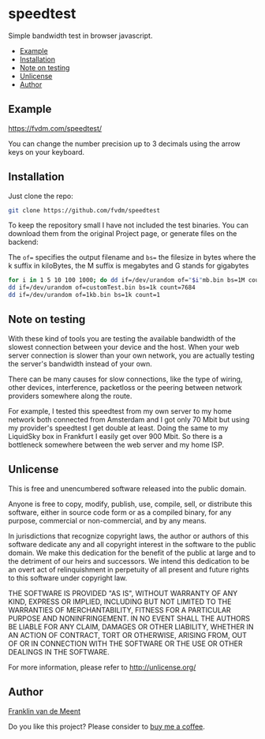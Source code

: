 speedtest
=========

Simple bandwidth test in browser javascript.

- [Example](#example)
- [Installation](#installation)
- [Note on testing](#note-on-testing)
- [Unlicense](#unlicense)
- [Author](#author)


Example
-------

<https://fvdm.com/speedtest/>

You can change the number precision up to 3 decimals using the arrow
keys on your keyboard.


Installation
------------

Just clone the repo:

```sh
git clone https://github.com/fvdm/speedtest
```

To keep the repository small I have not included the test binaries.
You can download them from the original Project page, or generate files on the backend:

The `of=` specifies the output filename and `bs=` the filesize in bytes
where the k suffix in kiloBytes, the M suffix is megabytes and G stands for gigabytes

```sh
for i in 1 5 10 100 1000; do dd if=/dev/urandom of="$i"mb.bin bs=1M count=$i;done
dd if=/dev/urandom of=customTest.bin bs=1k count=7684
dd if=/dev/urandom of=1kb.bin bs=1k count=1
```


Note on testing
---------------

With these kind of tools you are testing the available bandwidth of
the slowest connection between your device and the host. When your web
server connection is slower than your own network, you are actually
testing the server's bandwidth instead of your own.

There can be many causes for slow connections, like the type of wiring,
other devices, interference, packetloss or the peering between network
providers somewhere along the route.

For example, I tested this speedtest from my own server to my home
network both connected from Amsterdam and I got only 70 Mbit but using
my provider's speedtest I get double at least. Doing the same to my
LiquidSky box in Frankfurt I easily get over 900 Mbit. So there is a
bottleneck somewhere between the web server and my home ISP.


Unlicense
---------

This is free and unencumbered software released into the public domain.

Anyone is free to copy, modify, publish, use, compile, sell, or
distribute this software, either in source code form or as a compiled
binary, for any purpose, commercial or non-commercial, and by any
means.

In jurisdictions that recognize copyright laws, the author or authors
of this software dedicate any and all copyright interest in the
software to the public domain. We make this dedication for the benefit
of the public at large and to the detriment of our heirs and
successors. We intend this dedication to be an overt act of
relinquishment in perpetuity of all present and future rights to this
software under copyright law.

THE SOFTWARE IS PROVIDED "AS IS", WITHOUT WARRANTY OF ANY KIND,
EXPRESS OR IMPLIED, INCLUDING BUT NOT LIMITED TO THE WARRANTIES OF
MERCHANTABILITY, FITNESS FOR A PARTICULAR PURPOSE AND NONINFRINGEMENT.
IN NO EVENT SHALL THE AUTHORS BE LIABLE FOR ANY CLAIM, DAMAGES OR
OTHER LIABILITY, WHETHER IN AN ACTION OF CONTRACT, TORT OR OTHERWISE,
ARISING FROM, OUT OF OR IN CONNECTION WITH THE SOFTWARE OR THE USE OR
OTHER DEALINGS IN THE SOFTWARE.

For more information, please refer to <http://unlicense.org/>


Author
------

[Franklin van de Meent](https://fra.nkl.in)

Do you like this project?
Please consider to [buy me a coffee](https://ko-fi.com/franklin).
